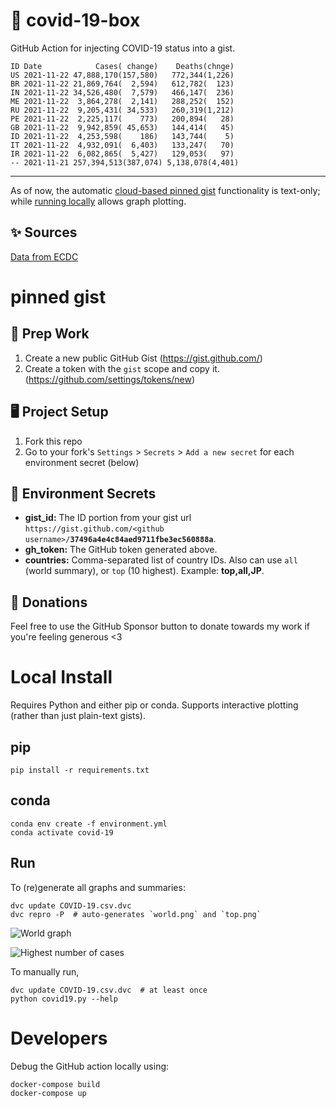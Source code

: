 # 🏥 covid-19-box

GitHub Action for injecting COVID-19 status into a gist.

```
ID Date            Cases( change)    Deaths(chnge)
US 2021-11-22 47,888,170(157,580)   772,344(1,226)
BR 2021-11-22 21,869,764(  2,594)   612,782(  123)
IN 2021-11-22 34,526,480(  7,579)   466,147(  236)
ME 2021-11-22  3,864,278(  2,141)   288,252(  152)
RU 2021-11-22  9,205,431( 34,533)   260,319(1,212)
PE 2021-11-22  2,225,117(    773)   200,894(   28)
GB 2021-11-22  9,942,859( 45,653)   144,414(   45)
ID 2021-11-22  4,253,598(    186)   143,744(    5)
IT 2021-11-22  4,932,091(  6,403)   133,247(   70)
IR 2021-11-22  6,082,865(  5,427)   129,053(   97)
-- 2021-11-21 257,394,513(387,074) 5,138,078(4,401)
```

---

As of now, the automatic [cloud-based pinned gist](#pinned-gist) functionality is text-only;
while [running locally](#local-install) allows graph plotting.

## ✨ Sources

[Data from ECDC](https://www.ecdc.europa.eu/en/publications-data/download-todays-data-geographic-distribution-covid-19-cases-worldwide)

# pinned gist

## 🎒 Prep Work
1. Create a new public GitHub Gist (https://gist.github.com/)
1. Create a token with the `gist` scope and copy it. (https://github.com/settings/tokens/new)

## 🖥 Project Setup
1. Fork this repo
1. Go to your fork's `Settings` > `Secrets` > `Add a new secret` for each environment secret (below)

## 🤫 Environment Secrets
- **gist_id:** The ID portion from your gist url `https://gist.github.com/<github username>/`**`37496a4e4c84aed9711fbe3ec560888a`**.
- **gh_token:** The GitHub token generated above.
- **countries:** Comma-separated list of country IDs. Also can use `all` (world summary), or `top` (10 highest). Example: **top,all,JP**.

## 💸 Donations

Feel free to use the GitHub Sponsor button to donate towards my work if you're feeling generous <3

# Local Install

Requires Python and either pip or conda. Supports interactive plotting (rather than just plain-text gists).

## pip

```
pip install -r requirements.txt
```

## conda

```
conda env create -f environment.yml
conda activate covid-19
```

## Run

To (re)generate all graphs and summaries:

```
dvc update COVID-19.csv.dvc
dvc repro -P  # auto-generates `world.png` and `top.png`
```

![World graph](world.png)

![Highest number of cases](top.png)

To manually run,

```
dvc update COVID-19.csv.dvc  # at least once
python covid19.py --help
```

# Developers

Debug the GitHub action locally using:

```
docker-compose build
docker-compose up
```

